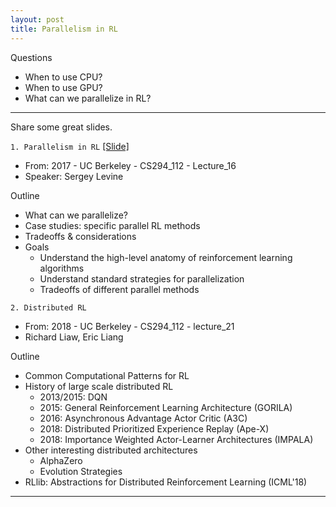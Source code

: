 ```yaml
---
layout: post
title: Parallelism in RL
---
```


Questions

- When to use CPU?
- When to use GPU?
- What can we parallelize in RL?

---

Share some great slides.

`1. Parallelism in RL` [[Slide]]()

- From: 2017 - UC Berkeley - CS294_112 - Lecture_16
- Speaker: Sergey Levine

Outline
- What can we parallelize?
- Case studies: specific parallel RL methods
- Tradeoffs & considerations
- Goals
	- Understand the high-level anatomy of reinforcement learning algorithms
	- Understand standard strategies for parallelization
	- Tradeoffs of different parallel methods

`2. Distributed RL`

- From: 2018 - UC Berkeley - CS294_112 - lecture_21
- Richard Liaw, Eric Liang

Outline
- Common Computational Patterns for RL
- History of large scale distributed RL
	- 2013/2015: DQN
	- 2015: General Reinforcement Learning Architecture (GORILA)
	- 2016: Asynchronous Advantage Actor Critic (A3C)
	- 2018: Distributed Prioritized Experience Replay (Ape-X)
	- 2018: Importance Weighted Actor-Learner Architectures (IMPALA)
- Other interesting distributed architectures
	- AlphaZero
	- Evolution Strategies
- RLlib: Abstractions for Distributed Reinforcement Learning (ICML'18)

---
